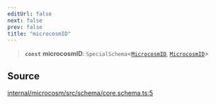 ```yaml
---
editUrl: false
next: false
prev: false
title: "microcosmID"
---
```


> **`const`** **microcosmID**: `SpecialSchema`\<[`MicrocosmID`](../type-aliases/MicrocosmID.md), [`MicrocosmID`](../type-aliases/MicrocosmID.md)\>

## Source

[internal/microcosm/src/schema/core.schema.ts:5](https://github.com/nodenogg-in/alpha-p2p/blob/d78065f/internal/microcosm/src/schema/core.schema.ts#L5)
